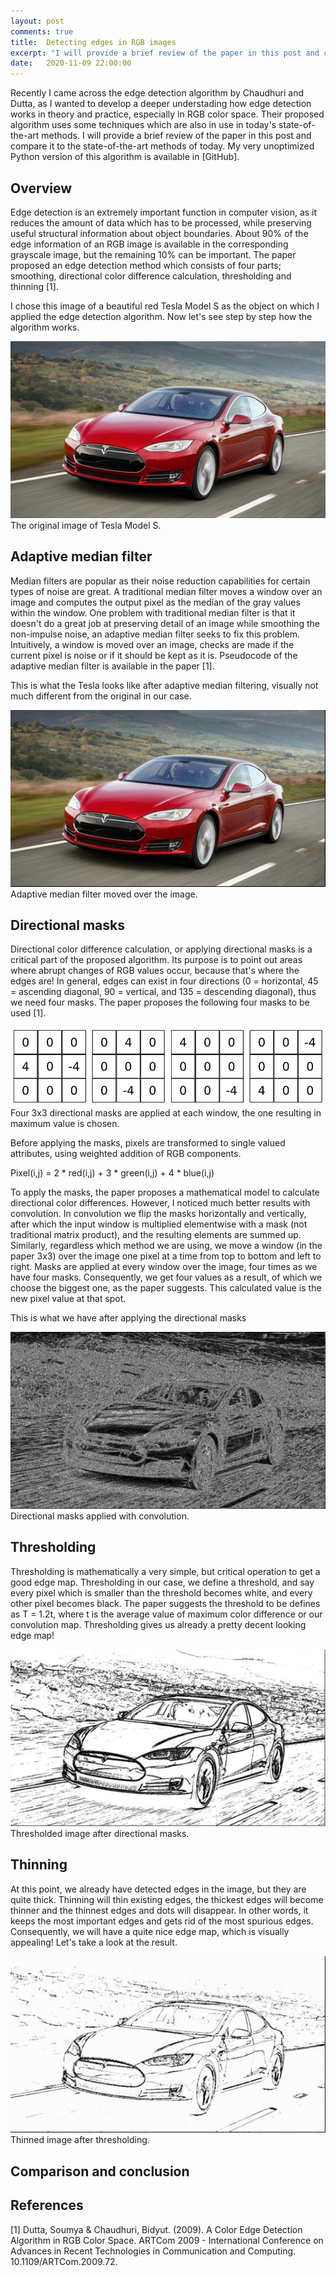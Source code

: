 ```yaml
---
layout: post
comments: true
title:  Detecting edges in RGB images
excerpt: "I will provide a brief review of the paper in this post and compare it to the state-of-the-art methods of today."
date:   2020-11-09 22:00:00
---
```


Recently I came across the edge detection algorithm by Chaudhuri and Dutta, as I wanted to develop a deeper understading how edge detection works in theory and practice, especially in RGB color space. Their proposed algorithm uses some techniques which are also in use in today's state-of-the-art methods. I will provide a brief review of the paper in this post and compare it to the state-of-the-art methods of today. My very unoptimized Python version of this algorithm is available in [GitHub].

## Overview

Edge detection is an extremely important function in computer vision, as it reduces the amount of data which has to be processed, while preserving useful structural information about object boundaries. About 90% of the edge information of an RGB image is available in the corresponding grayscale image, but the remaining 10% can be important. The paper proposed an edge detection method which consists of four parts; smoothing, directional color difference calculation, thresholding and thinning [1].

I chose this image of a beautiful red Tesla Model S as the object on which I applied the edge detection algorithm. Now let's see step by step how the algorithm works.

<div class="imgcap">
<img src="/images/t_models.jpg">
<div class="thecap">The original image of Tesla Model S.</div>
</div>

## Adaptive median filter

Median filters are popular as their noise reduction capabilities for certain types of noise are great. A traditional median filter moves a window over an image and computes the output pixel as the median of the gray values within the window. One problem with traditional median filter is that it doesn't do a great job at preserving detail of an image while smoothing the non-impulse noise, an adaptive median filter seeks to fix this problem. Intuitively, a window is moved over an image, checks are made if the current pixel is noise or if it should be kept as it is. Pseudocode of the adaptive median filter is available in the paper [1]. 

This is what the Tesla looks like after adaptive median filtering, visually not much different from the original in our case.

<div class="imgcap">
<img src="/images/t_models_median.jpg">
<div class="thecap">Adaptive median filter moved over the image.</div>
</div>

## Directional masks

Directional color difference calculation, or applying directional masks is a critical part of the proposed algorithm. Its purpose is to point out areas where abrupt changes of RGB values occur, because that's where the edges are! In general, edges can exist in four directions (0 = horizontal, 45 = ascending diagonal, 90 = vertical, and 135 = descending diagonal), thus we need four masks. The paper proposes the following four masks to be used [1].

<div class="imgcap">
<img src="/images/dirmasks.png">
<div class="thecap">Four 3x3 directional masks are applied at each window, the one resulting in maximum value is chosen.</div>
</div>

Before applying the masks, pixels are transformed to single valued attributes, using weighted addition of RGB components.

Pixel(i,j) = 2 * red(i,j) + 3 * green(i,j) + 4 * blue(i,j)

To apply the masks, the paper proposes a mathematical model to calculate directional color differences. However, I noticed much better results with convolution. In convolution we flip the masks horizontally and vertically, after which the input window is multiplied elementwise with a mask (not traditional matrix product), and the resulting elements are summed up. Similarly, regardless which method we are using, we move a window (in the paper 3x3) over the image one pixel at a time from top to bottom and left to right. Masks are applied at every window over the image, four times as we have four masks. Consequently, we get four values as a result, of which we choose the biggest one, as the paper suggests. This calculated value is the new pixel value at that spot.

This is what we have after applying the directional masks

<div class="imgcap">
<img src="/images/t_models_dirmasks.jpg">
<div class="thecap">Directional masks applied with convolution.</div>
</div>

## Thresholding

Thresholding is mathematically a very simple, but critical operation to get a good edge map. Thresholding in our case, we define a threshold, and say every pixel which is smaller than the threshold becomes white, and every other pixel becomes black. The paper suggests the threshold to be defines as T = 1.2t, where t is the average value of maximum color difference or our convolution map. Thresholding gives us already a pretty decent looking edge map!

<div class="imgcap">
<img src="/images/t_models_threshold.jpg">
<div class="thecap">Thresholded image after directional masks.</div>
</div>

## Thinning

At this point, we already have detected edges in the image, but they are quite thick. Thinning will thin existing edges, the thickest edges will become thinner and the thinnest edges and dots will disappear. In other words, it keeps the most important edges and gets rid of the most spurious edges. Consequently, we will have a quite nice edge map, which is visually appealing! Let's take a look at the result.

<div class="imgcap">
<img src="/images/t_models_thinned.jpg">
<div class="thecap">Thinned image after thresholding.</div>
</div>

## Comparison and conclusion

## References

[1] Dutta, Soumya & Chaudhuri, Bidyut. (2009). A Color Edge Detection Algorithm in RGB Color Space. ARTCom 2009 - International Conference on Advances in Recent Technologies in Communication and Computing. 10.1109/ARTCom.2009.72. 
